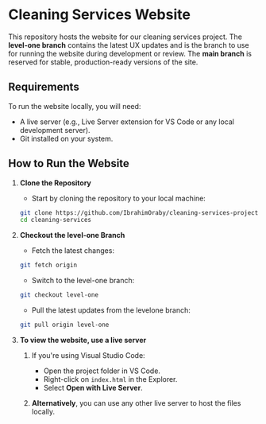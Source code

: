 # Cleaning Services Website  

This repository hosts the website for our cleaning services project. The **level-one branch** contains the latest UX updates and is the branch to use for running the website during development or review. The **main branch** is reserved for stable, production-ready versions of the site.  

## Requirements  
To run the website locally, you will need:  
- A live server (e.g., Live Server extension for VS Code or any local development server).  
- Git installed on your system.  

## How to Run the Website  

1. **Clone the Repository**  
   -  Start by cloning the repository to your local machine:
  
   ```bash
   git clone https://github.com/IbrahimOraby/cleaning-services-project.git
   cd cleaning-services

2. **Checkout the level-one Branch**  
   -  Fetch the latest changes:
   
   ```bash
   git fetch origin
   ```
   -  Switch to the level-one branch:
       
   ```bash
   git checkout level-one
   ```
   -  Pull the latest updates from the levelone branch:
     
   ```bash
   git pull origin level-one
   ```
   
3. **To view the website, use a live server**
   1. If you're using Visual Studio Code:
      - Open the project folder in VS Code.
      - Right-click on `index.html` in the Explorer.
      - Select **Open with Live Server**.

   2. **Alternatively**, you can use any other live server to host the files locally.
